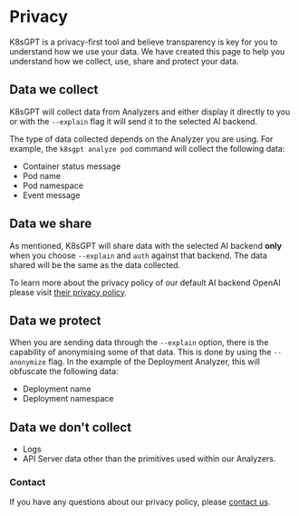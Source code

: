 # Privacy

K8sGPT is a privacy-first tool and believe transparency is key for you to understand how we use your data. We have created this page to help you understand how we collect, use, share and protect your data.

## Data we collect

K8sGPT will collect data from Analyzers and either display it directly to you or
with the `--explain` flag it will send it to the selected AI backend.

The type of data collected depends on the Analyzer you are using. For example, the `k8sgpt analyze pod` command will collect the following data:
- Container status message
- Pod name
- Pod namespace
- Event message

## Data we share

As mentioned, K8sGPT will share data with the selected AI backend **only** when you choose
`--explain` and `auth` against that backend. The data shared will be the same as the data collected.

To learn more about the privacy policy of our default AI backend OpenAI please visit [their privacy policy](https://openai.com/policies/privacy-policy).


## Data we protect

When you are sending data through the `--explain` option, there is the capability of anonymising some of that data. This is done by using the `--anonymize` flag. In the example of the Deployment Analyzer, this will obfuscate the following data:

- Deployment name
- Deployment namespace

## Data we don't collect

- Logs
- API Server data other than the primitives used within our Analyzers.

### Contact

If you have any questions about our privacy policy, please [contact us](https://k8sgpt.ai/contact/).
